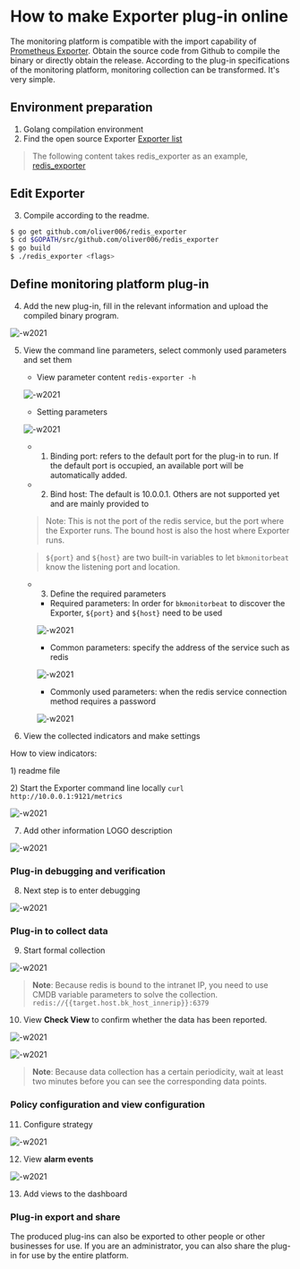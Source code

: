 # How to make Exporter plug-in online

The monitoring platform is compatible with the import capability of [Prometheus Exporter](https://prometheus.io/docs/instrumenting/exporters/). Obtain the source code from Github to compile the binary or directly obtain the release. According to the plug-in specifications of the monitoring platform, monitoring collection can be transformed. It's very simple.

## Environment preparation

1. Golang compilation environment
2. Find the open source Exporter [Exporter list](https://prometheus.io/docs/instrumenting/exporters/)

> The following content takes redis_exporter as an example, [redis_exporter](https://github.com/oliver006/redis_exporter)

## Edit Exporter

3. Compile according to the readme.

```bash
$ go get github.com/oliver006/redis_exporter
$ cd $GOPATH/src/github.com/oliver006/redis_exporter
$ go build
$ ./redis_exporter <flags>
```

## Define monitoring platform plug-in

4. Add the new plug-in, fill in the relevant information and upload the compiled binary program.

![-w2021](media/15767570044182.jpg)

5. View the command line parameters, select commonly used parameters and set them

     * View parameter content `redis-exporter -h`

     ![-w2021](media/15767577083458.jpg)

     * Setting parameters

     ![-w2021](media/15767571025818.jpg)

     * 1) Binding port: refers to the default port for the plug-in to run. If the default port is occupied, an available port will be automatically added.
     * 2) Bind host: The default is 10.0.0.1. Others are not supported yet and are mainly provided to

     > Note: This is not the port of the redis service, but the port where the Exporter runs. The bound host is also the host where Exporter runs.

     > `${port}` and `${host}` are two built-in variables to let `bkmonitorbeat` know the listening port and location.

     * 3) Define the required parameters

         * Required parameters: In order for `bkmonitorbeat` to discover the Exporter, `${port}` and `${host}` need to be used

         ![-w2021](media/15767575157482.jpg)

         * Common parameters: specify the address of the service such as redis

         ![-w2021](media/15767575571477.jpg)

         * Commonly used parameters: when the redis service connection method requires a password

         ![-w2021](media/15767576097853.jpg)

6. View the collected indicators and make settings

How to view indicators:

1\) readme file

2\) Start the Exporter command line locally `curl http://10.0.0.1:9121/metrics`

![-w2021](media/15767583017506.jpg)

7. Add other information LOGO description

![-w2021](media/15767586573043.jpg)

### Plug-in debugging and verification

8. Next step is to enter debugging

![-w2021](media/15767587464484.jpg)

### Plug-in to collect data

9. Start formal collection

![-w2021](media/15768471720714.jpg)

> **Note**: Because redis is bound to the intranet IP, you need to use CMDB variable parameters to solve the collection. `redis://{{target.host.bk_host_innerip}}:6379`

10. View **Check View** to confirm whether the data has been reported.

![-w2021](media/15768473016337.jpg)

![-w2021](media/15768473224875.jpg)

> **Note**: Because data collection has a certain periodicity, wait at least two minutes before you can see the corresponding data points.

### Policy configuration and view configuration

11. Configure strategy

![-w2021](media/15768474423021.jpg)

12. View **alarm events**

![-w2021](media/15768476909056.jpg)

13. Add views to the dashboard

### Plug-in export and share

The produced plug-ins can also be exported to other people or other businesses for use. If you are an administrator, you can also share the plug-in for use by the entire platform.